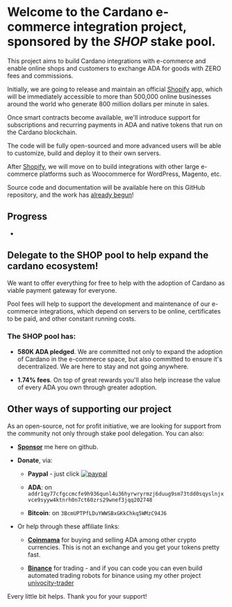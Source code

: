 # Welcome to the Cardano e-commerce integration project, sponsored by the *_SHOP_* stake pool. 

This project aims to build Cardano integrations with e-commerce and enable 
online shops and customers to exchange ADA for goods with ZERO fees and 
commissions.

Initially, we are going to release and maintain an official
[Shopify](https://www.shopify.com/?ref=univocity)  app, which will be 
immediately accessible to more than 500,000 online businesses 
around the world who generate 800 million dollars per minute in sales.

Once smart contracts become available, we'll introduce support for subscriptions 
and recurring payments in ADA and native tokens that run on the Cardano 
blockchain.

The code will be fully open-sourced and more advanced users will be able to 
customize, build and deploy it to their own servers.

After [Shopify](https://www.shopify.com/?ref=univocity), we will move on to
build integrations with other large e-commerce platforms such as Woocommerce 
for WordPress, Magento, etc.

Source code and documentation will be available here on this GitHub repository,
and the work has [already begun](https://github.com/uniVocity/shopify/commits/master)!

## Progress

 - 

## Delegate to the **SHOP** pool to help expand the cardano ecosystem!

We want to offer everything for free to help with the adoption of Cardano as 
viable payment gateway for everyone.
 
Pool fees will help to support the development and maintenance of our e-commerce
integrations, which depend on servers to be online, certificates to be paid, and
other constant running costs.

### The **SHOP** pool has:

 - **580K ADA pledged**. We are committed not only to expand the adoption of Cardano in the e-commerce space, but also committed to ensure it's decentralized. We are here to stay and not going anywhere.
 
 - **1.74% fees**. On top of great rewards you'll also help increase the value 
of every ADA you own through greater adoption.  

## Other ways of supporting our project

As an open-source, not for profit initiative, we are looking for support
from the community not only through stake pool delegation. You can also:
  
 * **<a class="github-button" href="https://github.com/sponsors/jbax" data-icon="octicon-heart" aria-label="Sponsor @jbax on GitHub">Sponsor</a>** me here on github.

 * **Donate**, via:
  
   * **Paypal** - just click [![paypal](https://www.paypalobjects.com/en_US/i/btn/btn_donate_SM.gif)](https://www.paypal.com/cgi-bin/webscr?cmd=_s-xclick&hosted_button_id=JKH3JNHLL4Y42&source=url) 
   
   * **ADA**: on `addr1qy77cfgccmcfe9h936qunl4u36hyrwryrmzj6duug9sm73tdd0sqyslnjxvce9syyw4ktnrh0n7ct60zrs29wnef3jqq202748`
   
   * **Bitcoin**: on `3BcmUPTPfLDuYWWSBxGKkChkq5WMzC94J6`
   
  * Or help through these affiliate links:
   
     * **[Coinmama](https://go.coinmama.com/visit/?bta=56730&brand=coinmama)** for buying
        and selling ADA among other crypto currencies. This is not an exchange and you get your tokens pretty fast.
   
     * **[Binance](https://www.binance.com/en/register?ref=36767892)** for trading - 
        and if you can code you can even build automated trading robots for binance
        using my other project [univocity-trader](https://github.com/uniVocity/univocity-trader)
 
Every little bit helps. Thank you for your support!
